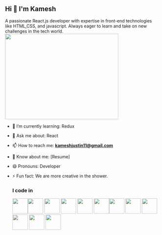 ## Hi  👋 I'm Kamesh

A passionate React.js developer with expertise in front-end technologies like HTML,CSS, and javascript. Always eager to learn and take on new challenges in the tech world.<br>
<img align="center" width="370" height="280" src="https://github.com/user-attachments/assets/17400704-8164-40cb-b96b-9984038814e1"> <br>

- 🌱 I’m currently learning: Redux
- 💬 Ask me about: React
- 📫 How to reach me: **kameshjustin11@gmail.com**
- 📃 Know about me: [Resume]
- 😄 Pronouns: Developer
- ⚡ Fun fact: We are more creative in the shower.

  ### I code in
  <img height="50" width="50" src="https://img.icons8.com/?size=100&id=20909&format=png&color=000000"/><img height="50" width="50" src="https://img.icons8.com/?size=100&id=21278&format=png&color=000000"/> <img height="50" width="50" src="https://img.icons8.com/?size=100&id=108784&format=png&color=000000"/> <img heigth="50" width="50" src="https://img.icons8.com/?size=100&id=EzPCiQUqWWEa&format=png&color=000000"/> <img height="50" width="50" src="https://img.icons8.com/?size=100&id=wPohyHO_qO1a&format=png&color=000000"/> <img height="50" width="50" src="https://github.com/user-attachments/assets/6f0bd710-4dac-4a1c-8863-c411e2b4dfca"/><img height="50" width="50" src="https://github.com/user-attachments/assets/f332a8da-12c4-4665-9ded-8fca12612754"/>  <img height="50" width="50" src="https://github.com/user-attachments/assets/a3b421c3-4e03-4b74-acff-3f8b67bf6c6a"/>  <img height="50" width="50" src="https://github.com/user-attachments/assets/2014dca8-1c49-49c1-87bb-cb6593e8e4fb"/>  <img height="50" width="50" src="https://github.com/user-attachments/assets/ea8b00e1-3901-4a4d-87b5-21f3dee50a4f"/>   <img height="50" width="50" src="https://github.com/user-attachments/assets/95c8326a-c4c2-4cf8-935e-b93f85c0a097"/>  <img height="50" width="50" src="https://github.com/user-attachments/assets/9c5fe7b1-c86a-42a4-afe0-2b95c1d60043"/>

